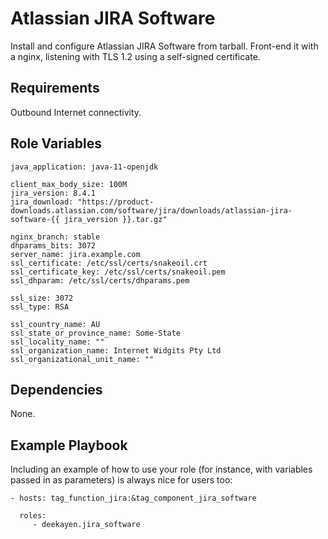 Atlassian JIRA Software
=========

Install and configure Atlassian JIRA Software from tarball. Front-end it with a nginx, listening with TLS 1.2 using a self-signed certificate.

Requirements
------------

Outbound Internet connectivity.

Role Variables
--------------

```
java_application: java-11-openjdk

client_max_body_size: 100M
jira_version: 8.4.1
jira_download: "https://product-downloads.atlassian.com/software/jira/downloads/atlassian-jira-software-{{ jira_version }}.tar.gz"

nginx_branch: stable
dhparams_bits: 3072
server_name: jira.example.com
ssl_certificate: /etc/ssl/certs/snakeoil.crt
ssl_certificate_key: /etc/ssl/certs/snakeoil.pem
ssl_dhparam: /etc/ssl/certs/dhparams.pem

ssl_size: 3072
ssl_type: RSA

ssl_country_name: AU
ssl_state_or_province_name: Some-State
ssl_locality_name: ""
ssl_organization_name: Internet Widgits Pty Ltd
ssl_organizational_unit_name: ""
```

Dependencies
------------

None.

Example Playbook
----------------

Including an example of how to use your role (for instance, with variables passed in as parameters) is always nice for users too:

    - hosts: tag_function_jira:&tag_component_jira_software

      roles:
         - deekayen.jira_software
